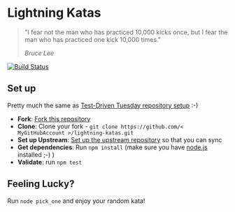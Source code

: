 Lightning Katas
===================

> "I fear not the man who has practiced 10,000 kicks once, but I fear the man who has practiced one kick 10,000 times."
>
> *Bruce Lee*

[![Build Status](https://travis-ci.org/jan-molak/lightning-katas.svg)](https://travis-ci.org/jan-molak/lightning-katas)

## Set up

Pretty much the same as [Test-Driven Tuesday repository setup](https://github.com/jan-molak/test-driven-tuesday#one-time-set-up) :-)

* **Fork**: [Fork this repository](https://github.com/jan-molak/lightning-katas/fork)
* **Clone**: Clone your fork - `git clone https://github.com/< MyGitHubAccount >/lightning-katas.git`
* **Set up Upstream**: [Set up the upstream repository](https://help.github.com/articles/syncing-a-fork) so that you can sync
* **Get dependencies**: Run `npm install` (make sure you have [node.js](http://nodejs.org/) installed ;-) )
* **Validate**: run `npm test`

## Feeling Lucky?

Run `node pick_one` and enjoy your random kata!
